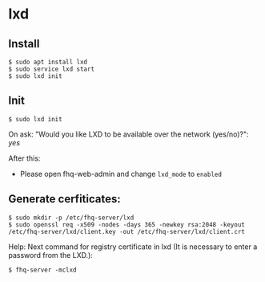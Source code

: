 # lxd

## Install

```
$ sudo apt install lxd
$ sudo service lxd start
$ sudo lxd init
```

## Init

```
$ sudo lxd init
```

On ask: "Would you like LXD to be available over the network (yes/no)?": *yes*

After this:

 - Please open fhq-web-admin and change `lxd_mode` to `enabled` 

## Generate cerfiticates:

```
$ sudo mkdir -p /etc/fhq-server/lxd
$ sudo openssl req -x509 -nodes -days 365 -newkey rsa:2048 -keyout /etc/fhq-server/lxd/client.key -out /etc/fhq-server/lxd/client.crt

```

Help: Next command for registry certificate in lxd (It is necessary to enter a password from the LXD.): 

```
$ fhq-server -mclxd
```
